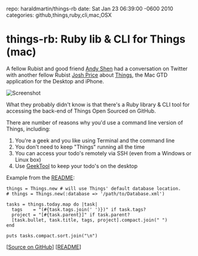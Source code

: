 repo: haraldmartin/things-rb
date: Sat Jan 23 06:39:00 -0600 2010
categories: github,things,ruby,cli,mac,OSX

#  things-rb: Ruby lib & CLI for Things (mac)

A fellow Rubist and good friend [Andy Shen](http://twitter.com/shenie) had a conversation on Twitter with another fellow Rubist [Josh Price](http://twitter.com/joshprice) about [Things](http://culturedcode.com/things/), the Mac GTD application for the Desktop and iPhone.

![Screenshot](http://farm5.static.flickr.com/4032/4297630426_f715cf9a02_o.jpg)

What they probably didn't know is that there's a Ruby library & CLI tool for accessing the back-end of Things Open Sourced on GitHub.

There are number of reasons why you'd use a command line version of Things, including:

1. You're a geek and you like using Terminal and the command line
1. You don't need to keep "Things" running all the time
1. You can access your todo's remotely via SSH (even from a Windows or Linux box)
1. Use [GeekTool](http://projects.tynsoe.org/en/geektool/) to keep your todo's on the desktop

Example from the [README](http://github.com/haraldmartin/things-rb#readme):

    things = Things.new # will use Things' default database location. 
    # things = Things.new(:database => '/path/to/Database.xml')

    tasks = things.today.map do |task|
      tags    = "(#{task.tags.join(' ')})" if task.tags?
      project = "[#{task.parent}]" if task.parent?
      [task.bullet, task.title, tags, project].compact.join(" ")
    end

    puts tasks.compact.sort.join("\n")

[[Source on GitHub](http://github.com/haraldmartin/things-rb)] [[README](http://github.com/haraldmartin/things-rb#readme)]
